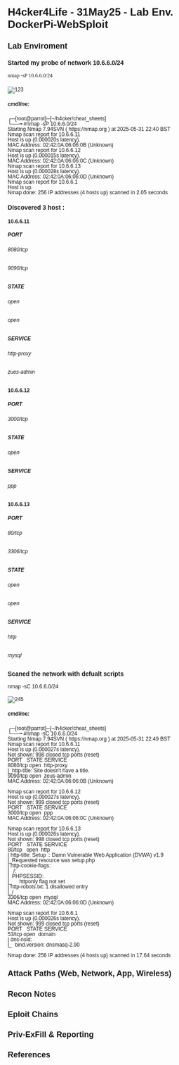 # H4cker4Life - 31May25 - Lab Env. DockerPi-WebSploit


## Lab Enviroment


### Started my probe of network 10.6.6.0/24


<!DOCTYPE HTML PUBLIC "-//W3C//DTD HTML 4.0//EN" "http://www.w3.org/TR/REC-html40/strict.dtd">
<html><head><meta name="qrichtext" content="1" /><style type="text/css">
p, li { white-space: pre-wrap; }
</style></head><body style=" font-family:'Arial'; font-size:9pt; font-weight:400; font-style:normal;">
<p style=" margin-top:0px; margin-bottom:0px; margin-left:0px; margin-right:0px; -qt-block-indent:0; text-indent:0px;"><span style=" font-family:'Consolas';">nmap -sP 10.6.6.0/24</span></p></body></html>

#### 

![123](C:/Users/mrcaf/Documents/123.png)

##### cmdline:


<!DOCTYPE HTML PUBLIC "-//W3C//DTD HTML 4.0//EN" "http://www.w3.org/TR/REC-html40/strict.dtd">
<html><head><meta name="qrichtext" content="1" /><style type="text/css">
p, li { white-space: pre-wrap; }
</style></head><body style=" font-family:'Consolas'; font-size:9pt; font-weight:400; font-style:normal;">
<p style=" margin-top:0px; margin-bottom:0px; margin-left:0px; margin-right:0px; -qt-block-indent:0; text-indent:0px; line-height:100%;">┌─[root@parrot]─[~/h4cker/cheat_sheets]</p>
<p style=" margin-top:0px; margin-bottom:0px; margin-left:0px; margin-right:0px; -qt-block-indent:0; text-indent:0px; line-height:100%;">└──╼ #nmap -sP 10.6.6.0/24</p>
<p style=" margin-top:0px; margin-bottom:0px; margin-left:0px; margin-right:0px; -qt-block-indent:0; text-indent:0px; line-height:100%;">Starting Nmap 7.94SVN ( https://nmap.org ) at 2025-05-31 22:40 BST</p>
<p style=" margin-top:0px; margin-bottom:0px; margin-left:0px; margin-right:0px; -qt-block-indent:0; text-indent:0px; line-height:100%;">Nmap scan report for 10.6.6.11</p>
<p style=" margin-top:0px; margin-bottom:0px; margin-left:0px; margin-right:0px; -qt-block-indent:0; text-indent:0px; line-height:100%;">Host is up (0.000020s latency).</p>
<p style=" margin-top:0px; margin-bottom:0px; margin-left:0px; margin-right:0px; -qt-block-indent:0; text-indent:0px; line-height:100%;">MAC Address: 02:42:0A:06:06:0B (Unknown)</p>
<p style=" margin-top:0px; margin-bottom:0px; margin-left:0px; margin-right:0px; -qt-block-indent:0; text-indent:0px; line-height:100%;">Nmap scan report for 10.6.6.12</p>
<p style=" margin-top:0px; margin-bottom:0px; margin-left:0px; margin-right:0px; -qt-block-indent:0; text-indent:0px; line-height:100%;">Host is up (0.000015s latency).</p>
<p style=" margin-top:0px; margin-bottom:0px; margin-left:0px; margin-right:0px; -qt-block-indent:0; text-indent:0px; line-height:100%;">MAC Address: 02:42:0A:06:06:0C (Unknown)</p>
<p style=" margin-top:0px; margin-bottom:0px; margin-left:0px; margin-right:0px; -qt-block-indent:0; text-indent:0px; line-height:100%;">Nmap scan report for 10.6.6.13</p>
<p style=" margin-top:0px; margin-bottom:0px; margin-left:0px; margin-right:0px; -qt-block-indent:0; text-indent:0px; line-height:100%;">Host is up (0.000028s latency).</p>
<p style=" margin-top:0px; margin-bottom:0px; margin-left:0px; margin-right:0px; -qt-block-indent:0; text-indent:0px; line-height:100%;">MAC Address: 02:42:0A:06:06:0D (Unknown)</p>
<p style=" margin-top:0px; margin-bottom:0px; margin-left:0px; margin-right:0px; -qt-block-indent:0; text-indent:0px; line-height:100%;">Nmap scan report for 10.6.6.1</p>
<p style=" margin-top:0px; margin-bottom:0px; margin-left:0px; margin-right:0px; -qt-block-indent:0; text-indent:0px; line-height:100%;">Host is up.</p>
<p style=" margin-top:0px; margin-bottom:0px; margin-left:0px; margin-right:0px; -qt-block-indent:0; text-indent:0px; line-height:100%;">Nmap done: 256 IP addresses (4 hosts up) scanned in 2.05 seconds</p></body></html>

### DIscovered 3 host :


#### 10.6.6.11


##### PORT


###### 8080/tcp


######  9090/tcp


##### STATE


###### open


###### open


##### SERVICE


###### http-proxy


###### zues-admin


#### 10.6.6.12


##### PORT


###### 3000/tcp


##### STATE


###### open


##### SERVICE


###### ppp


#### 10.6.6.13


##### PORT


###### 80/tcp


######  3306/tcp


##### STATE


###### open


###### open


##### SERVICE


###### http


###### mysql


### Scaned the network with defualt scripts


<!DOCTYPE HTML PUBLIC "-//W3C//DTD HTML 4.0//EN" "http://www.w3.org/TR/REC-html40/strict.dtd">
<html><head><meta name="qrichtext" content="1" /><style type="text/css">
p, li { white-space: pre-wrap; }
</style></head><body style=" font-family:'Consolas'; font-size:9pt; font-weight:400; font-style:normal;">
<p style=" margin-top:0px; margin-bottom:0px; margin-left:0px; margin-right:0px; -qt-block-indent:0; text-indent:0px; line-height:100%;">nmap -sC 10.6.6.0/24</p></body></html>

#### 

![245](C:/Users/mrcaf/Documents/245.png)

##### cmdline:


<!DOCTYPE HTML PUBLIC "-//W3C//DTD HTML 4.0//EN" "http://www.w3.org/TR/REC-html40/strict.dtd">
<html><head><meta name="qrichtext" content="1" /><style type="text/css">
p, li { white-space: pre-wrap; }
</style></head><body style=" font-family:'Consolas'; font-size:9pt; font-weight:400; font-style:normal;">
<p style=" margin-top:0px; margin-bottom:0px; margin-left:0px; margin-right:0px; -qt-block-indent:0; text-indent:0px; line-height:100%;">┌─[root@parrot]─[~/h4cker/cheat_sheets]</p>
<p style=" margin-top:0px; margin-bottom:0px; margin-left:0px; margin-right:0px; -qt-block-indent:0; text-indent:0px; line-height:100%;">└──╼ #nmap -sC 10.6.6.0/24</p>
<p style=" margin-top:0px; margin-bottom:0px; margin-left:0px; margin-right:0px; -qt-block-indent:0; text-indent:0px; line-height:100%;">Starting Nmap 7.94SVN ( https://nmap.org ) at 2025-05-31 22:49 BST</p>
<p style=" margin-top:0px; margin-bottom:0px; margin-left:0px; margin-right:0px; -qt-block-indent:0; text-indent:0px; line-height:100%;">Nmap scan report for 10.6.6.11</p>
<p style=" margin-top:0px; margin-bottom:0px; margin-left:0px; margin-right:0px; -qt-block-indent:0; text-indent:0px; line-height:100%;">Host is up (0.000027s latency).</p>
<p style=" margin-top:0px; margin-bottom:0px; margin-left:0px; margin-right:0px; -qt-block-indent:0; text-indent:0px; line-height:100%;">Not shown: 998 closed tcp ports (reset)</p>
<p style=" margin-top:0px; margin-bottom:0px; margin-left:0px; margin-right:0px; -qt-block-indent:0; text-indent:0px; line-height:100%;">PORT 	STATE SERVICE</p>
<p style=" margin-top:0px; margin-bottom:0px; margin-left:0px; margin-right:0px; -qt-block-indent:0; text-indent:0px; line-height:100%;">8080/tcp open  http-proxy</p>
<p style=" margin-top:0px; margin-bottom:0px; margin-left:0px; margin-right:0px; -qt-block-indent:0; text-indent:0px; line-height:100%;">|_http-title: Site doesn't have a title.</p>
<p style=" margin-top:0px; margin-bottom:0px; margin-left:0px; margin-right:0px; -qt-block-indent:0; text-indent:0px; line-height:100%;">9090/tcp open  zeus-admin</p>
<p style=" margin-top:0px; margin-bottom:0px; margin-left:0px; margin-right:0px; -qt-block-indent:0; text-indent:0px; line-height:100%;">MAC Address: 02:42:0A:06:06:0B (Unknown)</p>
<p style="-qt-paragraph-type:empty; margin-top:0px; margin-bottom:0px; margin-left:0px; margin-right:0px; -qt-block-indent:0; text-indent:0px; line-height:100%;"><br /></p>
<p style=" margin-top:0px; margin-bottom:0px; margin-left:0px; margin-right:0px; -qt-block-indent:0; text-indent:0px; line-height:100%;">Nmap scan report for 10.6.6.12</p>
<p style=" margin-top:0px; margin-bottom:0px; margin-left:0px; margin-right:0px; -qt-block-indent:0; text-indent:0px; line-height:100%;">Host is up (0.000027s latency).</p>
<p style=" margin-top:0px; margin-bottom:0px; margin-left:0px; margin-right:0px; -qt-block-indent:0; text-indent:0px; line-height:100%;">Not shown: 999 closed tcp ports (reset)</p>
<p style=" margin-top:0px; margin-bottom:0px; margin-left:0px; margin-right:0px; -qt-block-indent:0; text-indent:0px; line-height:100%;">PORT 	STATE SERVICE</p>
<p style=" margin-top:0px; margin-bottom:0px; margin-left:0px; margin-right:0px; -qt-block-indent:0; text-indent:0px; line-height:100%;">3000/tcp open  ppp</p>
<p style=" margin-top:0px; margin-bottom:0px; margin-left:0px; margin-right:0px; -qt-block-indent:0; text-indent:0px; line-height:100%;">MAC Address: 02:42:0A:06:06:0C (Unknown)</p>
<p style="-qt-paragraph-type:empty; margin-top:0px; margin-bottom:0px; margin-left:0px; margin-right:0px; -qt-block-indent:0; text-indent:0px; line-height:100%;"><br /></p>
<p style=" margin-top:0px; margin-bottom:0px; margin-left:0px; margin-right:0px; -qt-block-indent:0; text-indent:0px; line-height:100%;">Nmap scan report for 10.6.6.13</p>
<p style=" margin-top:0px; margin-bottom:0px; margin-left:0px; margin-right:0px; -qt-block-indent:0; text-indent:0px; line-height:100%;">Host is up (0.000026s latency).</p>
<p style=" margin-top:0px; margin-bottom:0px; margin-left:0px; margin-right:0px; -qt-block-indent:0; text-indent:0px; line-height:100%;">Not shown: 998 closed tcp ports (reset)</p>
<p style=" margin-top:0px; margin-bottom:0px; margin-left:0px; margin-right:0px; -qt-block-indent:0; text-indent:0px; line-height:100%;">PORT 	STATE SERVICE</p>
<p style=" margin-top:0px; margin-bottom:0px; margin-left:0px; margin-right:0px; -qt-block-indent:0; text-indent:0px; line-height:100%;">80/tcp   open  http</p>
<p style=" margin-top:0px; margin-bottom:0px; margin-left:0px; margin-right:0px; -qt-block-indent:0; text-indent:0px; line-height:100%;">| http-title: Setup :: Damn Vulnerable Web Application (DVWA) v1.9</p>
<p style=" margin-top:0px; margin-bottom:0px; margin-left:0px; margin-right:0px; -qt-block-indent:0; text-indent:0px; line-height:100%;">|_Requested resource was setup.php</p>
<p style=" margin-top:0px; margin-bottom:0px; margin-left:0px; margin-right:0px; -qt-block-indent:0; text-indent:0px; line-height:100%;">| http-cookie-flags:</p>
<p style=" margin-top:0px; margin-bottom:0px; margin-left:0px; margin-right:0px; -qt-block-indent:0; text-indent:0px; line-height:100%;">|   /:</p>
<p style=" margin-top:0px; margin-bottom:0px; margin-left:0px; margin-right:0px; -qt-block-indent:0; text-indent:0px; line-height:100%;">| 	PHPSESSID:</p>
<p style=" margin-top:0px; margin-bottom:0px; margin-left:0px; margin-right:0px; -qt-block-indent:0; text-indent:0px; line-height:100%;">|_  	httponly flag not set</p>
<p style=" margin-top:0px; margin-bottom:0px; margin-left:0px; margin-right:0px; -qt-block-indent:0; text-indent:0px; line-height:100%;">| http-robots.txt: 1 disallowed entry</p>
<p style=" margin-top:0px; margin-bottom:0px; margin-left:0px; margin-right:0px; -qt-block-indent:0; text-indent:0px; line-height:100%;">|_/</p>
<p style=" margin-top:0px; margin-bottom:0px; margin-left:0px; margin-right:0px; -qt-block-indent:0; text-indent:0px; line-height:100%;">3306/tcp open  mysql</p>
<p style=" margin-top:0px; margin-bottom:0px; margin-left:0px; margin-right:0px; -qt-block-indent:0; text-indent:0px; line-height:100%;">MAC Address: 02:42:0A:06:06:0D (Unknown)</p>
<p style="-qt-paragraph-type:empty; margin-top:0px; margin-bottom:0px; margin-left:0px; margin-right:0px; -qt-block-indent:0; text-indent:0px; line-height:100%;"><br /></p>
<p style=" margin-top:0px; margin-bottom:0px; margin-left:0px; margin-right:0px; -qt-block-indent:0; text-indent:0px; line-height:100%;">Nmap scan report for 10.6.6.1</p>
<p style=" margin-top:0px; margin-bottom:0px; margin-left:0px; margin-right:0px; -qt-block-indent:0; text-indent:0px; line-height:100%;">Host is up (0.000026s latency).</p>
<p style=" margin-top:0px; margin-bottom:0px; margin-left:0px; margin-right:0px; -qt-block-indent:0; text-indent:0px; line-height:100%;">Not shown: 999 closed tcp ports (reset)</p>
<p style=" margin-top:0px; margin-bottom:0px; margin-left:0px; margin-right:0px; -qt-block-indent:0; text-indent:0px; line-height:100%;">PORT   STATE SERVICE</p>
<p style=" margin-top:0px; margin-bottom:0px; margin-left:0px; margin-right:0px; -qt-block-indent:0; text-indent:0px; line-height:100%;">53/tcp open  domain</p>
<p style=" margin-top:0px; margin-bottom:0px; margin-left:0px; margin-right:0px; -qt-block-indent:0; text-indent:0px; line-height:100%;">| dns-nsid:</p>
<p style=" margin-top:0px; margin-bottom:0px; margin-left:0px; margin-right:0px; -qt-block-indent:0; text-indent:0px; line-height:100%;">|_  bind.version: dnsmasq-2.90</p>
<p style="-qt-paragraph-type:empty; margin-top:0px; margin-bottom:0px; margin-left:0px; margin-right:0px; -qt-block-indent:0; text-indent:0px; line-height:100%;"><br /></p>
<p style=" margin-top:0px; margin-bottom:0px; margin-left:0px; margin-right:0px; -qt-block-indent:0; text-indent:0px; line-height:100%;">Nmap done: 256 IP addresses (4 hosts up) scanned in 17.64 seconds</p></body></html>

## Attack Paths (Web, Network, App, Wireless)


## Recon Notes


## Eploit Chains


## Priv-ExFill & Reporting


## References


## 

